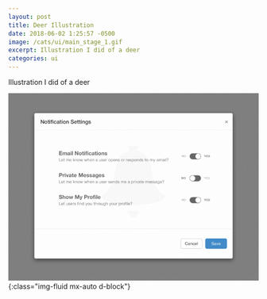 ```yaml
---
layout: post
title: Deer Illustration
date: 2018-06-02 1:25:57 -0500
image: /cats/ui/main_stage_1.gif
excerpt: Illustration I did of a deer
categories: ui
---
```


Illustration I did of a deer

![image-title-here](/assets/img/cats/ui/main_stage_1.gif){:class="img-fluid mx-auto d-block"}
